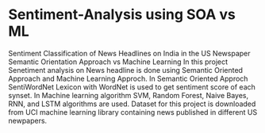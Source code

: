# Sentiment-Analysis using SOA vs ML
Sentiment Classification of News Headlines on India in the US Newspaper Semantic Orientation Approach vs Machine Learning
In this project Senetiment analysis on News headline is done using Semantic Oriented Approach and Machine Learning Approch.
In Semantic Oriented Approch SentiWordNet Lexicon with WordNet is used to get sentiment score of each synset.
In Machine learning algorithm SVM, Random Forest, Naive Bayes, RNN, and LSTM algorithms are used.
Dataset for this project is downloaded from UCI machine learning library containing news published in different US newpapers.
